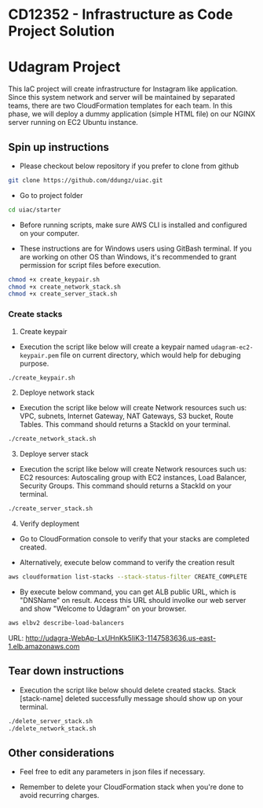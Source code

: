 # CD12352 - Infrastructure as Code Project Solution
# Udagram Project

This IaC project will create infrastructure for Instagram like application.
Since this system network and server will be maintained by separated teams, there are two CloudFormation templates for each team.
In this phase, we will deploy a dummy application (simple HTML file) on our NGINX server running on EC2 Ubuntu instance.


## Spin up instructions
    
- Please checkout below repository if you prefer to clone from github
```bash
git clone https://github.com/ddungz/uiac.git
```

- Go to project folder
```bash
cd uiac/starter
```

- Before running scripts, make sure AWS CLI is installed and configured on your computer.

- These instructions are for Windows users using GitBash terminal. 
If you are working on other OS than Windows, it's recommended to grant permission for script files before execution.

```bash
chmod +x create_keypair.sh
chmod +x create_network_stack.sh
chmod +x create_server_stack.sh
```

### Create stacks

1. Create keypair

- Execution the script like below will create a keypair named `udagram-ec2-keypair.pem` file on current directory, which would help for debuging purpose.

```bash
./create_keypair.sh
```

2. Deploye network stack
- Execution the script like below will create Network resources such us: VPC, subnets, Internet Gateway, NAT Gateways, S3 bucket, Route Tables.
This command should returns a StackId on your terminal.

```bash
./create_network_stack.sh
```

3. Deploye server stack
- Execution the script like below will create Network resources such us: EC2 resources: Autoscaling group with EC2 instances, Load Balancer, Security Groups.
This command should returns a StackId on your terminal.

```bash
./create_server_stack.sh
```

4. Verify deployment

- Go to CloudFormation console to verify that your stacks are completed created.

- Alternatively, execute below command to verify the creation result

```bash
aws cloudformation list-stacks --stack-status-filter CREATE_COMPLETE
```

- By execute below command, you can get ALB public URL, which is "DNSName" on result. Access this URL should involke our web server and show "Welcome to Udagram" on your browser. 

```bash
aws elbv2 describe-load-balancers
```

URL: http://udagra-WebAp-LxUHnKk5IiK3-1147583636.us-east-1.elb.amazonaws.com

## Tear down instructions

- Execution the script like below should delete created stacks. Stack [stack-name] deleted successfully message should show up on your terminal.

```bash
./delete_server_stack.sh
./delete_network_stack.sh
```

## Other considerations

- Feel free to edit any parameters in json files if necessary.

- Remember to delete your CloudFormation stack when you're done to avoid recurring charges.
